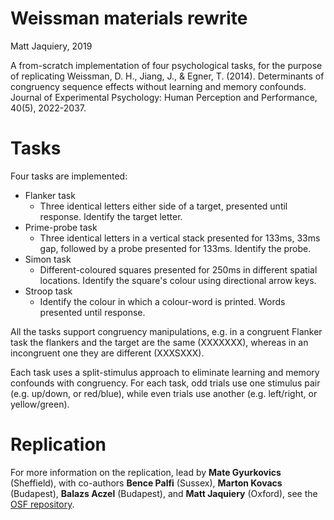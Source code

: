 # Weissman materials rewrite
Matt Jaquiery, 2019

A from-scratch implementation of four psychological tasks, for the purpose of replicating Weissman, D. H., Jiang, J., & Egner, T. (2014). Determinants of congruency sequence effects without learning and memory confounds. Journal of Experimental Psychology: Human Perception and Performance, 40(5), 2022-2037. 

# Tasks

Four tasks are implemented:
* Flanker task
    * Three identical letters either side of a target, presented until response. Identify the target letter.
* Prime-probe task
    * Three identical letters in a vertical stack presented for 133ms, 33ms gap, followed by a probe presented for 133ms. Identify the probe. 
* Simon task
    * Different-coloured squares presented for 250ms in different spatial locations. Identify the square's colour using directional arrow keys.
* Stroop task
    * Identify the colour in which a colour-word is printed. Words presented until response.
    
All the tasks support congruency manipulations, e.g. in a congruent Flanker task the flankers and the target are the same (XXXXXXX), whereas in an incongruent one they are different (XXXSXXX).

Each task uses a split-stimulus approach to eliminate learning and memory confounds with congruency. For each task, odd trials use one stimulus pair (e.g. up/down, or red/blue), while even trials use another (e.g. left/right, or yellow/green).

# Replication

For more information on the replication, lead by **Mate Gyurkovics** (Sheffield), with co-authors **Bence Palfi** (Sussex), **Marton Kovacs** (Budapest), **Balazs Aczel** (Budapest), and **Matt Jaquiery** (Oxford), see the [OSF repository](https://osf.io/z27sn/).